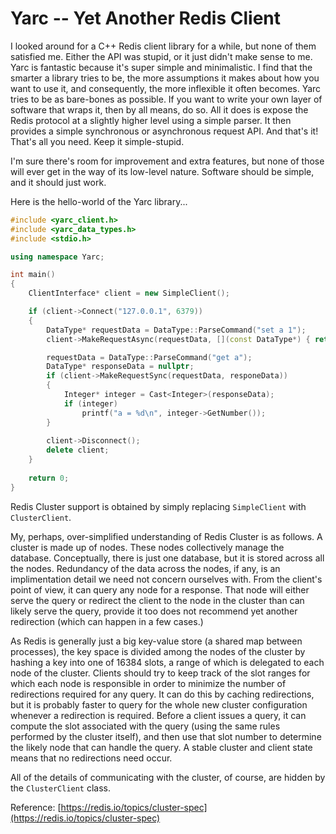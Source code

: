 # Yarc -- Yet Another Redis Client

I looked around for a C++ Redis client library for a while, but none of them satisfied me.  Either the API was stupid, or it just didn't make sense to me.  Yarc is fantastic because it's super simple and minimalistic.  I find that the smarter a library tries to be, the more assumptions it makes about how you want to use it, and consequently, the more inflexible it often becomes.  Yarc tries to be as bare-bones as possible.  If you want to write your own layer of software that wraps it, then by all means, do so.  All it does is expose the Redis protocol at a slightly higher level using a simple parser.  It then provides a simple synchronous or asynchronous request API.  And that's it!  That's all you need.  Keep it simple-stupid.

I'm sure there's room for improvement and extra features, but none of those will ever get in the way of its low-level nature.  Software should be simple, and it should just work.

Here is the hello-world of the Yarc library...

```C++
#include <yarc_client.h>
#include <yarc_data_types.h>
#include <stdio.h>

using namespace Yarc;

int main()
{
	ClientInterface* client = new SimpleClient();

	if (client->Connect("127.0.0.1", 6379))
	{
		DataType* requestData = DataType::ParseCommand("set a 1");
		client->MakeRequestAsync(requestData, [](const DataType*) { return true; });

		requestData = DataType::ParseCommand("get a");
		DataType* responseData = nullptr;
		if (client->MakeRequestSync(requestData, responeData))
		{
			Integer* integer = Cast<Integer>(responseData);
			if (integer)
				printf("a = %d\n", integer->GetNumber());
		}
	
		client->Disconnect();
		delete client;
	}
	
	return 0;
}
```

Redis Cluster support is obtained by simply replacing `SimpleClient` with `ClusterClient`.

My, perhaps, over-simplified understanding of Redis Cluster is as follows.  A cluster is made up of nodes.  These nodes collectively manage the database.  Conceptually, there is just one database, but it is stored across all the nodes.  Redundancy of the data across the nodes, if any, is an implimentation detail we need not concern ourselves with.  From the client's point of view, it can query any node for a response.  That node will either serve the query or redirect the client to the node in the cluster than can likely serve the query, provide it too does not recommend yet another redirection (which can happen in a few cases.)

As Redis is generally just a big key-value store (a shared map between processes), the key space is divided among the nodes of the cluster by hashing a key into one of 16384 slots, a range of which is delegated to each node of the cluster.  Clients should try to keep track of the slot ranges for which each node is responsible in order to minimize the number of redirections required for any query.  It can do this by caching redirections, but it is probably faster to query for the whole new cluster configuration whenever a redirection is required.  Before a client issues a query, it can compute the slot associated with the query (using the same rules performed by the cluster itself), and then use that slot number to determine the likely node that can handle the query.  A stable cluster and client state means that no redirections need occur.

All of the details of communicating with the cluster, of course, are hidden by the `ClusterClient` class.

Reference: [https://redis.io/topics/cluster-spec](https://redis.io/topics/cluster-spec)